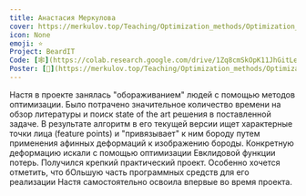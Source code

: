 ```yaml
---
title: Анастасия Меркулова
cover: https://merkulov.top/Teaching/Optimization_methods/Optimization_methods____/Лучшие_проекты_по_оптимизации_2018/Анастасия_Меркулова/merkulova.jpeg
icon: None
emoji: ⭐
Project: BeardIT
Code: [🕸](https://colab.research.google.com/drive/1Zq8cmSkOpK11JhGitLesttTLDKheo1Aa)
Poster: [📎](https://merkulov.top/Teaching/Optimization_methods/Optimization_methods____/Лучшие_проекты_по_оптимизации_2018/Анастасия_Меркулова/merkulova_poster.pdf)
---
```


Настя в проекте занялась "обораживанием" людей с помощью методов оптимизации. Было потрачено значительное количество времени на обзор литературы и поиск state of the art решения в поставленной задаче. В результате алгоритм в его текущей версии ищет характерные точки лица (feature points) и "привязывает" к ним бороду путем применения афинных деформаций к изображению бороды. Конкретную деформацию искали с помощью оптимизации Евклидовой функции потерь. Получился крепкий практический проект. Особенно хочется отметить, что бОльшую часть программных средств для его реализации Настя самостоятельно освоила впервые во время проекта.
